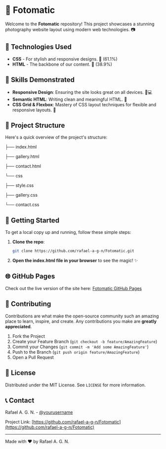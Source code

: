 # 📸 Fotomatic

Welcome to the **Fotomatic** repository! This project showcases a stunning photography website layout using modern web technologies. 📷

## 🚀 Technologies Used

- **CSS** - For stylish and responsive designs. 🎨 (61.1%)
- **HTML** - The backbone of our content. 📄 (38.9%)

## 🔧 Skills Demonstrated

- **Responsive Design**: Ensuring the site looks great on all devices. 📱💻
- **Semantic HTML**: Writing clean and meaningful HTML. 🧼
- **CSS Grid & Flexbox**: Mastery of CSS layout techniques for flexible and responsive layouts. 📐

## 📂 Project Structure

Here's a quick overview of the project's structure:

├── index.html

├── gallery.html

├── contact.html

└── css

├── style.css

├── gallery.css

└── contact.css


## 🎉 Getting Started

To get a local copy up and running, follow these simple steps:

1. **Clone the repo**:
    ```sh
    git clone https://github.com/rafael-a-g-n/Fotomatic.git
    ```
2. **Open the index.html file in your browser** to see the magic! ✨

## 🌐 GitHub Pages

Check out the live version of the site here: [Fotomatic GitHub Pages](https://rafael-a-g-n.github.io/Fotomatic/)

## 🤝 Contributing

Contributions are what make the open-source community such an amazing place to learn, inspire, and create. Any contributions you make are **greatly appreciated**.

1. Fork the Project
2. Create your Feature Branch (`git checkout -b feature/AmazingFeature`)
3. Commit your Changes (`git commit -m 'Add some AmazingFeature'`)
4. Push to the Branch (`git push origin feature/AmazingFeature`)
5. Open a Pull Request

## 📝 License

Distributed under the MIT License. See `LICENSE` for more information.

## 📞 Contact

Rafael A. G. N. - [@yourusername](https://github.com/rafael-a-g-n)

Project Link: [https://github.com/rafael-a-g-n/Fotomatic](https://github.com/rafael-a-g-n/Fotomatic)

---

Made with ❤️ by Rafael A. G. N.
